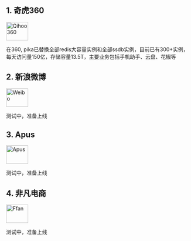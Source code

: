 ## 1. 奇虎360
<img src="http://i.imgur.com/dcHpCm4.png" height = "50" width = "60" alt="Qihoo360">

在360, pika已替换全部redis大容量实例和全部ssdb实例，目前已有300+实例，每天访问量150亿，存储容量13.5T，主要业务包括手机助手、云盘、花椒等

## 2. 新浪微博
<img src="http://i.imgur.com/jjZczkN.png" height = "50" width = "60" alt="Weibo">

测试中，准备上线

## 3. Apus
<img src="http://i.imgur.com/kHqACbn.png" height = "50" width = "60" alt="Apus">

测试中，准备上线

## 4. 非凡电商
<img src="http://i.imgur.com/2c57z8U.png" height = "50" width = "60" alt="Ffan">

测试中，准备上线
